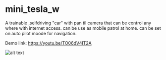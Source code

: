 # mini_tesla_w
A trainable ,selfdriving "car" with pan til camera that can be control any where with internet access.
can be use as mobile patrol at home.
can be set on auto pilot moode for navigation.


Demo link:
https://youtu.be/TO06dV4IT2A


![alt text](tesla_w.jpg)
